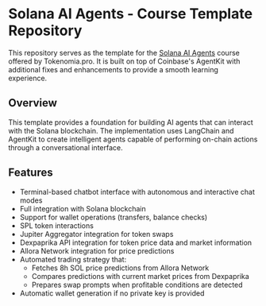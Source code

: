 # Solana AI Agents - Course Template Repository

This repository serves as the template for the [Solana AI Agents](https://akademia.tokenomia.pro/course/solana-ai-agents) course offered by Tokenomia.pro. It is built on top of Coinbase's AgentKit with additional fixes and enhancements to provide a smooth learning experience.

## Overview

This template provides a foundation for building AI agents that can interact with the Solana blockchain. The implementation uses LangChain and AgentKit to create intelligent agents capable of performing on-chain actions through a conversational interface.

## Features

- Terminal-based chatbot interface with autonomous and interactive chat modes
- Full integration with Solana blockchain
- Support for wallet operations (transfers, balance checks)
- SPL token interactions
- Jupiter Aggregator integration for token swaps
- Dexpaprika API integration for token price data and market information
- Allora Network integration for price predictions
- Automated trading strategy that:
  - Fetches 8h SOL price predictions from Allora Network
  - Compares predictions with current market prices from Dexpaprika
  - Prepares swap prompts when profitable conditions are detected
- Automatic wallet generation if no private key is provided
